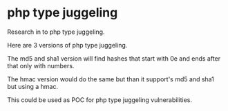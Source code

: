 # php type juggeling
Research in to php type juggeling.

Here are 3 versions of php type juggeling.

The md5 and sha1 version will find hashes that start with 0e and ends after that only with numbers.

The hmac version would do the same but than it support's md5 and sha1 but using a hmac.

This could be used as POC for php type juggeling vulnerabilities.
